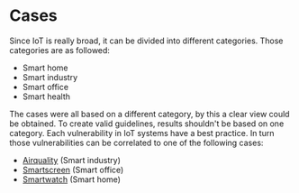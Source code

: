 # Cases
Since IoT is really broad, it can be divided into different categories. Those categories are as followed:
- Smart home
- Smart industry
- Smart office
- Smart health

The cases were all based on a different category, by this a clear view could be obtained. To create valid guidelines, 
results shouldn't be based on one category.
Each vulnerability in IoT systems have a best practice. In turn those vulnerabilities can be correlated to one of the following cases:
- [Airquality](/cases/airquality) (Smart industry)
- [Smartscreen](/cases/smartscreen) (Smart office)
- [Smartwatch](/cases/smartwatch) (Smart home)
